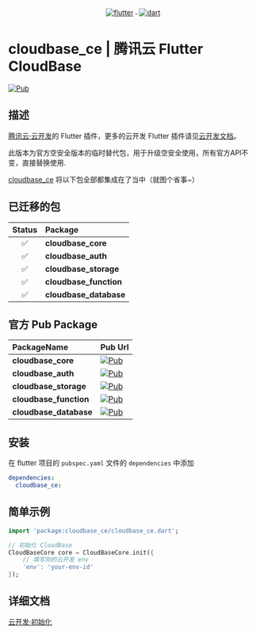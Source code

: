 <p align="center">
  <a href="https://flutter.dev/">
    <img src="https://www.vectorlogo.zone/logos/flutterio/flutterio-ar21.svg" alt="flutter" style="vertical-align:top; margin:4px;">
  </a>
  <a href="https://dart.dev/">
    <img src="https://www.vectorlogo.zone/logos/dartlang/dartlang-ar21.svg" alt="dart" style="vertical-align:top; margin:4px;">
  </a>
</p>

# cloudbase_ce | 腾讯云 Flutter CloudBase

[![Pub](https://img.shields.io/pub/v/cloudbase_ce)](https://pub.flutter-io.cn/packages/cloudbase_ce)

## 描述

[腾讯云·云开发](https://www.cloudbase.net/)的 Flutter 插件，更多的云开发 Flutter 插件请见[云开发文档](https://docs.cloudbase.net/api-reference/flutter/install)。

此版本为官方空安全版本的临时替代包，用于升级空安全使用，所有官方API不变，直接替换使用.

[cloudbase_ce](https://pub.flutter-io.cn/packages/cloudbase_null_safet) 将以下包全部都集成在了当中（就图个省事~）
<!-- [![Pub](https://shields.io/badge/pub-v1.1.2-ff69b4)](https://pub.flutter-io.cn/packages/cloudbase_ce) -->

## 已迁移的包
|Status|Package|
| :-: |:--- |
| ✅ | **cloudbase_core**     | 
| ✅ | **cloudbase_auth**     | 
| ✅ | **cloudbase_storage**  | 
| ✅ | **cloudbase_function** |
| ✅ | **cloudbase_database** |

## 官方 Pub Package
|PackageName|Pub Url|
| :------------ |:---------------|
| **cloudbase_core** | [![Pub](https://img.shields.io/pub/v/cloudbase_core)]() |
| **cloudbase_auth** | [![Pub](https://img.shields.io/pub/v/cloudbase_auth)]() |
| **cloudbase_storage** | [![Pub](https://img.shields.io/pub/v/cloudbase_storage)]() |
| **cloudbase_function** | [![Pub](https://img.shields.io/pub/v/cloudbase_function)]() |
| **cloudbase_database** | [![Pub](https://img.shields.io/pub/v/cloudbase_database)]() |


## 安装

在 flutter 项目的 `pubspec.yaml` 文件的 `dependencies` 中添加

```yaml
dependencies:
  cloudbase_ce: 
```

## 简单示例

```dart
import 'package:cloudbase_ce/cloudbase_ce.dart';

// 初始化 CloudBase
CloudBaseCore core = CloudBaseCore.init({
    // 填写你的云开发 env
    'env': 'your-env-id'
});
```

## 详细文档

[云开发·初始化](https://docs.cloudbase.net/api-reference/flutter/initialization)
